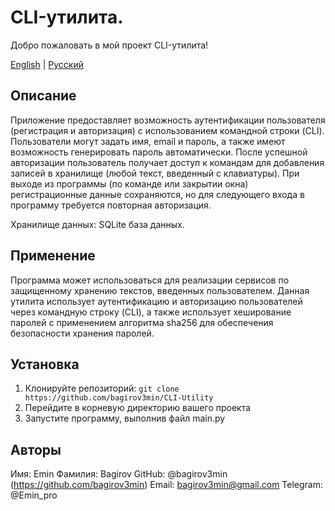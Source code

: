 # CLI-утилита.

Добро пожаловать в мой проект CLI-утилита!

[English](README.md) | [Русский](README-ru.md)

## Описание

Приложение предоставляет возможность аутентификации пользователя
(регистрация и авторизация) с использованием командной строки
(CLI). Пользователи могут задать имя, email и пароль, а также
имеют возможность генерировать пароль автоматически. После
успешной авторизации пользователь получает доступ к командам
для добавления записей в хранилище (любой текст, введенный с
клавиатуры). При выходе из программы (по команде или закрытии окна)
регистрационные данные сохраняются, но для следующего
входа в программу требуется повторная авторизация.

Хранилище данных: SQLite база данных.

## Применение
Программа может использоваться для реализации сервисов по защищенному
хранению текстов, введенных пользователем. Данная утилита использует 
аутентификацию и авторизацию пользователей через командную
строку (CLI), а также использует хеширование паролей с
применением алгоритма sha256 для обеспечения безопасности
хранения паролей.

## Установка

1. Клонируйте репозиторий: `git clone 
   https://github.com/bagirov3min/CLI-Utility`
2. Перейдите в корневую директорию вашего проекта
3. Запустите программу, выполнив файл main.py


## Авторы

Имя: Emin
Фамилия: Bagirov
GitHub: @bagirov3min (https://github.com/bagirov3min)
Email: bagirov3min@gmail.com
Telegram: @Emin_pro
